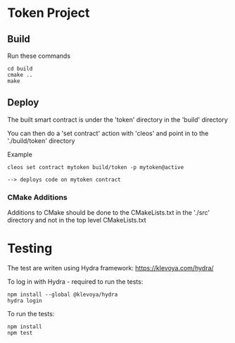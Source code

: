 # Token Project

## Build

Run these commands
```
cd build
cmake ..
make
```

## Deploy
   The built smart contract is under the 'token' directory in the 'build' directory
   
   You can then do a 'set contract' action with 'cleos' and point in to the './build/token' directory

Example 
```
cleos set contract mytoken build/token -p mytoken@active

--> deploys code on mytoken contract
```

### CMake Additions 
Additions to CMake should be done to the CMakeLists.txt in the './src' directory and not in the top level CMakeLists.txt

 # Testing

The test are writen using Hydra framework: https://klevoya.com/hydra/

To log in with Hydra - required to run the tests:
```
npm install --global @klevoya/hydra
hydra login
```

To run the tests:
```
npm install
npm test

